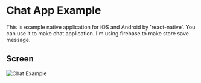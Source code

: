 # Chat App Example
This is example native application for iOS and Android by 'react-native'. You can use it to make chat application.
I'm using firebase to make store save message.
## Screen
![Chat Example](https://i.imgur.com/jiCsacY.png)

